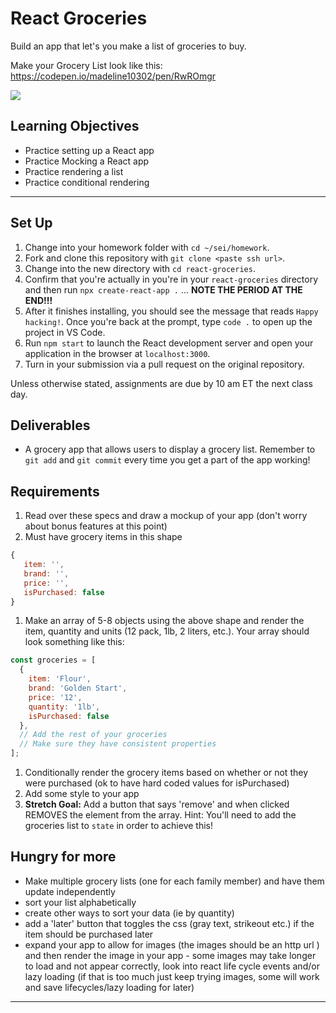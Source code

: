 # React Groceries 

Build an app that let's you make a list of groceries to buy. 

Make your Grocery List look like this: https://codepen.io/madeline10302/pen/RwROmgr

<img src="https://i.imgur.com/N20tCbL.png" />

## Learning Objectives

- Practice setting up a React app
- Practice Mocking a React app
- Practice rendering a list
- Practice conditional rendering

---


## Set Up

1. Change into your homework folder with `cd ~/sei/homework`.
2. Fork and clone this repository with `git clone <paste ssh url>`.
3. Change into the new directory with `cd react-groceries`.
4. Confirm that you're actually in you're in your `react-groceries` directory and then run `npx create-react-app .` ... **NOTE THE PERIOD AT THE END!!!**
5. After it finishes installing, you should see the message that reads `Happy hacking!`. Once you're back at the prompt, type `code .` to open up the project in VS Code.
6. Run `npm start` to launch the React development server and open your application in the browser at `localhost:3000`. 
7. Turn in your submission via a pull request on the original repository.

Unless otherwise stated, assignments are due by 10 am ET the next class day.


## Deliverables

- A grocery app that allows users to display a grocery list. Remember to `git add` and `git commit` every time you get a part of the app working!

## Requirements
1. Read over these specs and draw a mockup of your app (don't worry about bonus features at this point)
1. Must have grocery items in this shape

```js
{
   item: '',
   brand: '',
   price: '',
   isPurchased: false
}
```

1. Make an array of 5-8 objects using the above shape and render the item, quantity and units (12 pack, 1lb, 2 liters, etc.). Your array should look something like this:

```js
const groceries = [
  {
    item: 'Flour',
    brand: 'Golden Start',
    price: '12',
    quantity: '1lb',
    isPurchased: false
  },
  // Add the rest of your groceries
  // Make sure they have consistent properties
];
```
1. Conditionally render the grocery items based on whether or not they were purchased (ok to have hard coded values for isPurchased)
1. Add some style to your app
1. **Stretch Goal:** Add a button that says 'remove' and when clicked REMOVES the element from the array. Hint: You'll need to add the groceries list to `state` in order to achieve this! 


## Hungry for more
- Make multiple grocery lists (one for each family member) and have them update independently
- sort your list alphabetically
- create other ways to sort your data (ie by quantity)
- add a 'later' button that toggles the css (gray text, strikeout etc.) if the item should be purchased later
- expand your app to allow for images (the images should be an http url ) and then render the image in your app - some images may take longer to load and not appear correctly, look into react life cycle events and/or lazy loading (if that is too much just keep trying images, some will work and save lifecycles/lazy loading for later)

---

